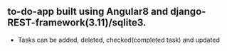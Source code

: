 
<h2>to-do-app built using Angular8 and django-REST-framework(3.11)/sqlite3.</h2>

<ul>
  <li>Tasks can be added, deleted, checked(completed task) and updated</li>
</ul>
